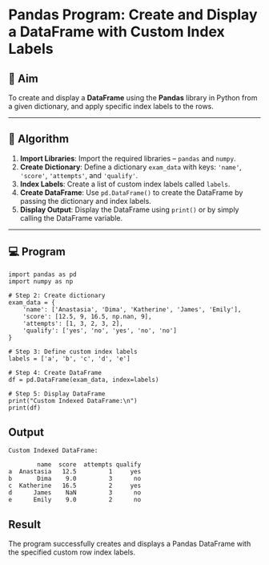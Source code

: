 # Pandas Program: Create and Display a DataFrame with Custom Index Labels

## 🎯 Aim

To create and display a **DataFrame** using the **Pandas** library in Python from a given dictionary, and apply specific index labels to the rows.

---

## 🧠 Algorithm

1. **Import Libraries**: Import the required libraries – `pandas` and `numpy`.
2. **Create Dictionary**: Define a dictionary `exam_data` with keys: `'name'`, `'score'`, `'attempts'`, and `'qualify'`.
3. **Index Labels**: Create a list of custom index labels called `labels`.
4. **Create DataFrame**: Use `pd.DataFrame()` to create the DataFrame by passing the dictionary and index labels.
5. **Display Output**: Display the DataFrame using `print()` or by simply calling the DataFrame variable.

---

## 💻 Program
    import pandas as pd
    import numpy as np
    
    # Step 2: Create dictionary
    exam_data = {
        'name': ['Anastasia', 'Dima', 'Katherine', 'James', 'Emily'],
        'score': [12.5, 9, 16.5, np.nan, 9],
        'attempts': [1, 3, 2, 3, 2],
        'qualify': ['yes', 'no', 'yes', 'no', 'no']
    }
    
    # Step 3: Define custom index labels
    labels = ['a', 'b', 'c', 'd', 'e']
    
    # Step 4: Create DataFrame
    df = pd.DataFrame(exam_data, index=labels)
    
    # Step 5: Display DataFrame
    print("Custom Indexed DataFrame:\n")
    print(df)


## Output
    Custom Indexed DataFrame:
    
            name  score  attempts qualify
    a  Anastasia   12.5         1     yes
    b       Dima    9.0         3      no
    c  Katherine   16.5         2     yes
    d      James    NaN         3      no
    e      Emily    9.0         2      no


## Result
The program successfully creates and displays a Pandas DataFrame with the specified custom row index labels.
